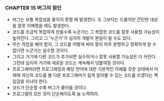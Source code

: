 ### CHAPTER 15 버그의 원인 

- 버그는 보통 복잡성을 줄이지 못할 때 발생한다. 또 그보다는 드물지만 간단한 대상을 잘못 이해했을 때도 발생한다. 
- 코드를 조금씩 복잡하게 만들수록 누군가는 그 복잡한 코드를 잘못 사용할 가능성이 높아진다. 그리고 그 '누군가'가 심지어 
  개발자 본일이 될 수도 있다. 
- 무슨 작업을 해야 할지, 그 코드를 어떻게 써야 할지 아주 분명하고 정확하게 알 수 없다면 누군가는 실수할 것이다. 
- 그리고 거기에 다른 코드가 추가되면 실수하거나 잘못 사용할 가능성은 더 커진다. 그런데 심지어 거기에 세로운 코드는 계속해서 
    덧붙여질 것이다. 
- 프로그래머라면 프로그래밍과 해당 언어에 대한 기본적인 이해를 갖춘 상태에서 미래에 자신의 코드를 볼 다른 프로그래머가 쉽게 알아볼 
수 있는 코드를 쓰겠다는 책임감을 지녀야 한다. 
- 코드가 단순할 수록 버그가 줄어들 것이다. 
- 프로그램의 모든 것이 단순해지도록 늘 노력하라. 

